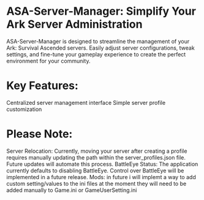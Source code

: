 # ASA-Server-Manager: Simplify Your Ark Server Administration

ASA-Server-Manager is designed to streamline the management of your Ark: Survival Ascended servers. Easily adjust server configurations, tweak settings, and fine-tune your gameplay experience to create the perfect environment for your community.

# Key Features:
Centralized server management interface
Simple server profile customization

# Please Note:
Server Relocation: Currently, moving your server after creating a profile requires manually updating the path within the server_profiles.json file. Future updates will automate this process.
BattleEye Status: The application currently defaults to disabling BattleEye. Control over BattleEye will be implemented in a future release.
Mods: in future i will implemt a way to add custom setting/values to the ini files at the moment they will need to be added manually to Game.ini or GameUserSetting.ini
